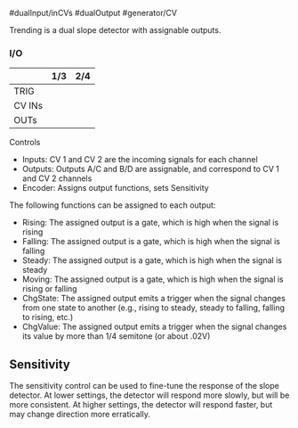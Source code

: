#dualInput/inCVs #dualOutput #generator/CV 

Trending is a dual slope detector with assignable outputs.

### I/O

|        | 1/3 | 2/4 |
| ------ | :-: | :-: |
| TRIG   |     |     |
| CV INs |     |     |
| OUTs   |     |     |


Controls
* Inputs: CV 1 and CV 2 are the incoming signals for each channel
* Outputs: Outputs A/C and B/D are assignable, and correspond to CV 1 and CV 2 channels
* Encoder: Assigns output functions, sets Sensitivity

The following functions can be assigned to each output:

* Rising: The assigned output is a gate, which is high when the signal is rising
* Falling: The assigned output is a gate, which is high when the signal is falling
* Steady: The assigned output is a gate, which is high when the signal is steady
* Moving: The assigned output is a gate, which is high when the signal is rising or falling
* ChgState: The assigned output emits a trigger when the signal changes from one state to another (e.g., rising to steady, steady to falling, falling to rising, etc.)
* ChgValue: The assigned output emits a trigger when the signal changes its value by more than 1/4 semitone (or about .02V)

## Sensitivity

The sensitivity control can be used to fine-tune the response of the slope detector. At lower settings, the detector will respond more slowly, but will be more consistent. At higher settings, the detector will respond faster, but may change direction more erratically.